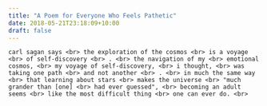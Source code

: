 ```yaml
---
title: "A Poem for Everyone Who Feels Pathetic"
date: 2018-05-21T23:18:09+10:00
draft: false
---
```

``
carl sagan says <br>
the exploration of the cosmos <br>
is a voyage <br>
of self-discovery <br>
. <br>
the navigation of my <br>
emotional cosmos, <br>
my voyage of self-discovery, <br>
i thought, <br>
was taking one path <br>
and not another <br>
. <br>
in much the same way <br>
that learning about stars <br>
makes the universe <br>
"much grander than [one] <br>
had ever guessed", <br>
becoming an adult seems <br>
like the most difficult thing <br>
one can ever do. <br>
``

